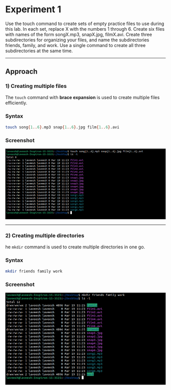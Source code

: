 # Experiment 1

Use the touch command to create sets of empty practice files
to use during this lab. In each set, replace X with the numbers
1 through 6. Create six files with names of the form
songX.mp3, snapX.jpg, filmX.avi. Create three subdirectories
for organizing your files, and name the
subdirectories friends, family, and work. Use a single
command to create all three subdirectories at the same time.

---

## Approach

### 1) Creating multiple files
The `touch` command with **brace expansion** is used to create multiple files efficiently.

### Syntax
```bash
touch song{1..6}.mp3 snap{1..6}.jpg film{1..6}.avi
```

### Screenshot
![Touch](touch.png)

---

### 2) Creating multiple directories
he `mkdir` command is used to create multiple directories in one go.

### Syntax
```bash
mkdir friends family work
```

### Screenshot 
![mkdir](mkdir.png)
